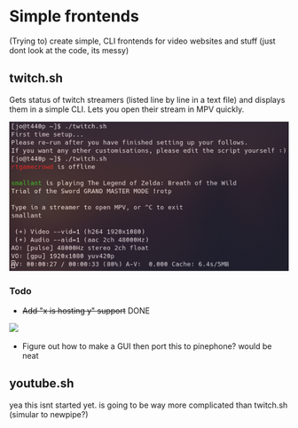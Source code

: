 # Simple frontends
(Trying to) create simple, CLI frontends for video websites and stuff
(just dont look at the code, its messy)

## twitch.sh

Gets status of twitch streamers (listed line by line in a text file) and displays them in a simple CLI. Lets you open their stream in MPV quickly.

![](https://raw.githubusercontent.com/j0lol/simplefrontends/main/twitchscreenshot.png)

### Todo
- ~~Add "x is hosting y" support~~ DONE 

![](https://media.discordapp.net/attachments/675257567219548160/787124338066587688/unknown.png)

- Figure out how to make a GUI then port this to pinephone? would be neat

## youtube.sh

yea this isnt started yet. is going to be way more complicated than twitch.sh (simular to newpipe?)
